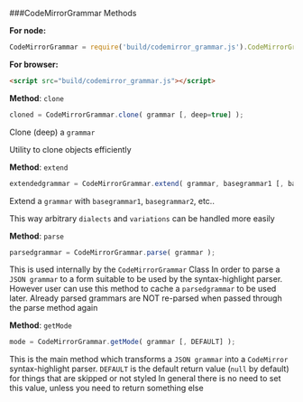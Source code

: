 

###CodeMirrorGrammar Methods

__For node:__

```javascript
CodeMirrorGrammar = require('build/codemirror_grammar.js').CodeMirrorGrammar;
```

__For browser:__

```html
<script src="build/codemirror_grammar.js"></script>
```




__Method__: `clone`

```javascript
cloned = CodeMirrorGrammar.clone( grammar [, deep=true] );
```

Clone (deep) a `grammar`

Utility to clone objects efficiently
    


__Method__: `extend`

```javascript
extendedgrammar = CodeMirrorGrammar.extend( grammar, basegrammar1 [, basegrammar2, ..] );
```

Extend a `grammar` with `basegrammar1`, `basegrammar2`, etc..

This way arbitrary `dialects` and `variations` can be handled more easily
    


__Method__: `parse`

```javascript
parsedgrammar = CodeMirrorGrammar.parse( grammar );
```

This is used internally by the `CodeMirrorGrammar` Class
In order to parse a `JSON grammar` to a form suitable to be used by the syntax-highlight parser.
However user can use this method to cache a `parsedgrammar` to be used later.
Already parsed grammars are NOT re-parsed when passed through the parse method again
    


__Method__: `getMode`

```javascript
mode = CodeMirrorGrammar.getMode( grammar [, DEFAULT] );
```

This is the main method which transforms a `JSON grammar` into a `CodeMirror` syntax-highlight parser.
`DEFAULT` is the default return value (`null` by default) for things that are skipped or not styled
In general there is no need to set this value, unless you need to return something else
    